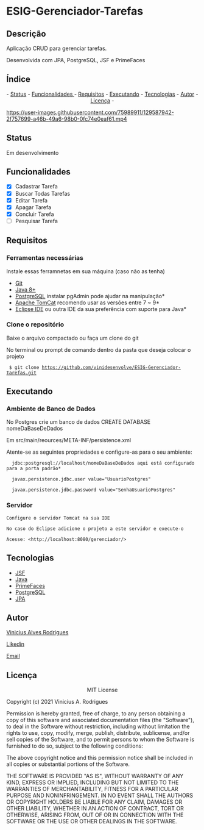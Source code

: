 # ESIG-Gerenciador-Tarefas

## Descrição

Aplicação CRUD para gerenciar tarefas.

Desenvolvida com JPA, PostgreSQL, JSF e PrimeFaces

## Índice
<p align="center"> - 
 <a href="#status">Status</a> - 
 <a href="#status"> Funcionalidades </a> - 
 <a href="#requisitos">Requisitos</a> - 
 <a href="#executando">Executando</a> - 
 <a href="#tecnologias">Tecnologias</a> - 
 <a href="#autor">Autor</a> - 
 <a href="#licença">Licença</a> - 
</p>


https://user-images.githubusercontent.com/75989911/129587942-2f757699-a46b-49a6-98b0-0fc74e0eaf61.mp4


## Status 

Em desenvolvimento

## Funcionalidades

- [x] Cadastrar Tarefa
- [x] Buscar Todas Tarefas
- [x] Editar Tarefa
- [x] Apagar Tarefa
- [x] Concluir Tarefa
- [ ] Pesquisar Tarefa

## Requisitos

### Ferramentas necessárias

Instale essas ferramnetas em sua máquina (caso não as tenha)

- [Git](https://git-scm.com)
- [Java 8+](https://www.java.com/en/)
- [PostgreSQL](https://www.postgresql.org/) instalar pgAdmin pode ajudar na manipulação* 
- [Apache TomCat](http://tomcat.apache.org/) recomendo usar as versões entre 7 ~ 9*
- [Eclipse IDE](https://www.eclipse.org/) ou outra IDE da sua preferência com suporte para Java*

### Clone o repositório

Baixe o arquivo compactado ou faça um clone do git

No terminal ou prompt de comando dentro da pasta que deseja colocar o projeto

<code> $ git clone <https://github.com/vinidesenvolve/ESIG-Gerenciador-Tarefas.git> </code>

## Executando

### Ambiente de Banco de Dados

  No Postgres crie um banco de dados CREATE DATABASE nomeDaBaseDeDados
  
  Em src/main/reources/META-INF/persistence.xml
  
  Atente-se as seguintes propriedades e configure-as para o seu ambiente: 
  
      jdbc:postgresql://localhost/nomeDaBaseDeDados aqui está configurado para a porta padrão*
      
      javax.persistence.jdbc.user value="UsuarioPostgres"
      
      javax.persistence.jdbc.password value="SenhaUsuarioPostgres"
      
### Servidor

    Configure o servidor Tomcat na sua IDE
    
    No caso do Eclipse adicione o projeto a este servidor e execute-o
    
    Acesse: <http://localhost:8080/gerenciador/>

## Tecnologias

- [JSF](https://www.oracle.com/java/technologies/javaserverfaces.html)  
- [Java](https://www.java.com/en/)
- [PrimeFaces](https://www.primefaces.org/)
- [PostgreSQL](https://www.postgresql.org/)
- [JPA](https://jakarta.ee/specifications/persistence/3.0/)

## Autor

<p> <a href="https://github.com/vinidesenvolve">Vinicius Alves Rodrigues</a> </p>
<p> <a href="https://www.linkedin.com/in/vinidesenvolve/">Likedin</a> </p>
<p> <a href="vinidesenvolve@gmail.com">Email</a> </p>

## Licença

<p align="center">
MIT License

Copyright (c) 2021 Vinicius A. Rodrigues

Permission is hereby granted, free of charge, to any person obtaining a copy
of this software and associated documentation files (the "Software"), to deal
in the Software without restriction, including without limitation the rights
to use, copy, modify, merge, publish, distribute, sublicense, and/or sell
copies of the Software, and to permit persons to whom the Software is
furnished to do so, subject to the following conditions:

The above copyright notice and this permission notice shall be included in all
copies or substantial portions of the Software.

THE SOFTWARE IS PROVIDED "AS IS", WITHOUT WARRANTY OF ANY KIND, EXPRESS OR
IMPLIED, INCLUDING BUT NOT LIMITED TO THE WARRANTIES OF MERCHANTABILITY,
FITNESS FOR A PARTICULAR PURPOSE AND NONINFRINGEMENT. IN NO EVENT SHALL THE
AUTHORS OR COPYRIGHT HOLDERS BE LIABLE FOR ANY CLAIM, DAMAGES OR OTHER
LIABILITY, WHETHER IN AN ACTION OF CONTRACT, TORT OR OTHERWISE, ARISING FROM,
OUT OF OR IN CONNECTION WITH THE SOFTWARE OR THE USE OR OTHER DEALINGS IN THE
SOFTWARE.
</p>
